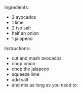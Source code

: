 Ingredients:
- 2 avocados
- 1 lime
- 2 tsp salt
- half an onion
- 1 jalapeno

Instructions:
- cut and mash avocados
- chop onion
- chop the jalapeno
- squeeze lime
- add salt
- and mix as long as you need to
